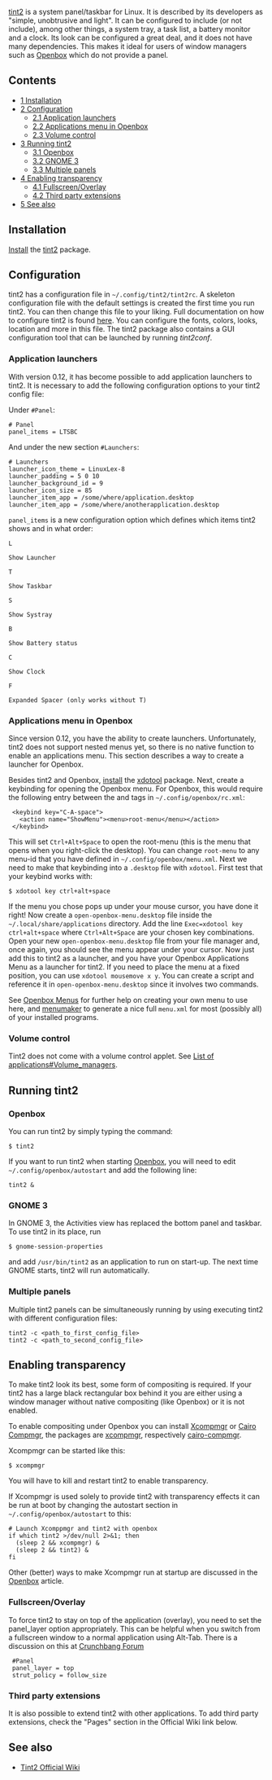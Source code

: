 [tint2](https://gitlab.com/o9000/tint2) is a system panel/taskbar for Linux. It is described by its developers as "simple, unobtrusive and light". It can be configured to include (or not include), among other things, a system tray, a task list, a battery monitor and a clock. Its look can be configured a great deal, and it does not have many dependencies. This makes it ideal for users of window managers such as [Openbox](/index.php/Openbox "Openbox") which do not provide a panel.

## Contents

*   [1 Installation](#Installation)
*   [2 Configuration](#Configuration)
    *   [2.1 Application launchers](#Application_launchers)
    *   [2.2 Applications menu in Openbox](#Applications_menu_in_Openbox)
    *   [2.3 Volume control](#Volume_control)
*   [3 Running tint2](#Running_tint2)
    *   [3.1 Openbox](#Openbox)
    *   [3.2 GNOME 3](#GNOME_3)
    *   [3.3 Multiple panels](#Multiple_panels)
*   [4 Enabling transparency](#Enabling_transparency)
    *   [4.1 Fullscreen/Overlay](#Fullscreen.2FOverlay)
    *   [4.2 Third party extensions](#Third_party_extensions)
*   [5 See also](#See_also)

## Installation

[Install](/index.php/Install "Install") the [tint2](https://www.archlinux.org/packages/?name=tint2) package.

## Configuration

tint2 has a configuration file in `~/.config/tint2/tint2rc`. A skeleton configuration file with the default settings is created the first time you run tint2\. You can then change this file to your liking. Full documentation on how to configure tint2 is found [here](https://gitlab.com/o9000/tint2/blob/master/doc/tint2.md#configuration). You can configure the fonts, colors, looks, location and more in this file. The tint2 package also contains a GUI configuration tool that can be launched by running *tint2conf*.

### Application launchers

With version 0.12, it has become possible to add application launchers to tint2\. It is necessary to add the following configuration options to your tint2 config file:

Under `#Panel`:

```
# Panel
panel_items = LTSBC

```

And under the new section `#Launchers`:

```
# Launchers
launcher_icon_theme = LinuxLex-8
launcher_padding = 5 0 10
launcher_background_id = 9
launcher_icon_size = 85
launcher_item_app = /some/where/application.desktop
launcher_item_app = /some/where/anotherapplication.desktop

```

`panel_items` is a new configuration option which defines which items tint2 shows and in what order:

	L

	Show Launcher

	T

	Show Taskbar

	S

	Show Systray

	B

	Show Battery status

	C

	Show Clock

	F

	Expanded Spacer (only works without T)

### Applications menu in Openbox

Since version 0.12, you have the ability to create launchers. Unfortunately, tint2 does not support nested menus yet, so there is no native function to enable an applications menu. This section describes a way to create a launcher for Openbox.

Besides tint2 and Openbox, [install](/index.php/Install "Install") the [xdotool](https://www.archlinux.org/packages/?name=xdotool) package. Next, create a keybinding for opening the Openbox menu. For Openbox, this would require the following entry between the <keyboard> and </keyboard> tags in `~/.config/openbox/rc.xml`:

```
 <keybind key="C-A-space">
   <action name="ShowMenu"><menu>root-menu</menu></action>
 </keybind>

```

This will set `Ctrl+Alt+Space` to open the root-menu (this is the menu that opens when you right-click the desktop). You can change `root-menu` to any menu-id that you have defined in `~/.config/openbox/menu.xml`. Next we need to make that keybinding into a `.desktop` file with `xdotool`. First test that your keybind works with:

```
$ xdotool key ctrl+alt+space

```

If the menu you chose pops up under your mouse cursor, you have done it right! Now create a `open-openbox-menu.desktop` file inside the `~/.local/share/applications` directory. Add the line `Exec=xdotool key ctrl+alt+space` where `Ctrl+Alt+Space` are your chosen key combinations. Open your new `open-openbox-menu.desktop` file from your file manager and, once again, you should see the menu appear under your cursor. Now just add this to tint2 as a launcher, and you have your Openbox Applications Menu as a launcher for tint2\. If you need to place the menu at a fixed position, you can use `xdotool mousemove x y`. You can create a script and reference it in `open-openbox-menu.desktop` since it involves two commands.

See [Openbox Menus](http://openbox.org/wiki/Help:Menus) for further help on creating your own menu to use here, and [menumaker](https://www.archlinux.org/packages/?name=menumaker) to generate a nice full `menu.xml` for most (possibly all) of your installed programs.

### Volume control

Tint2 does not come with a volume control applet. See [List of applications#Volume_managers](/index.php/List_of_applications#Volume_managers "List of applications").

## Running tint2

### Openbox

You can run tint2 by simply typing the command:

```
$ tint2

```

If you want to run tint2 when starting [Openbox](/index.php/Openbox "Openbox"), you will need to edit `~/.config/openbox/autostart` and add the following line:

```
tint2 &

```

### GNOME 3

In GNOME 3, the Activities view has replaced the bottom panel and taskbar. To use tint2 in its place, run

```
$ gnome-session-properties

```

and add `/usr/bin/tint2` as an application to run on start-up. The next time GNOME starts, tint2 will run automatically.

### Multiple panels

Multiple tint2 panels can be simultaneously running by using executing tint2 with different configuration files:

```
tint2 -c <path_to_first_config_file>
tint2 -c <path_to_second_config_file>

```

## Enabling transparency

To make tint2 look its best, some form of compositing is required. If your tint2 has a large black rectangular box behind it you are either using a window manager without native compositing (like Openbox) or it is not enabled.

To enable compositing under Openbox you can install [Xcompmgr](/index.php/Xcompmgr "Xcompmgr") or [Cairo Compmgr](/index.php/Cairo_Compmgr "Cairo Compmgr"), the packages are [xcompmgr](https://www.archlinux.org/packages/?name=xcompmgr), respectively [cairo-compmgr](https://aur.archlinux.org/packages/cairo-compmgr/).

Xcompmgr can be started like this:

```
$ xcompmgr

```

You will have to kill and restart tint2 to enable transparency.

If Xcompmgr is used solely to provide tint2 with transparency effects it can be run at boot by changing the autostart section in `~/.config/openbox/autostart` to this:

```
# Launch Xcomppmgr and tint2 with openbox
if which tint2 >/dev/null 2>&1; then
  (sleep 2 && xcompmgr) &
  (sleep 2 && tint2) &
fi

```

Other (better) ways to make Xcompmgr run at startup are discussed in the [Openbox](/index.php/Openbox "Openbox") article.

### Fullscreen/Overlay

To force tint2 to stay on top of the application (overlay), you need to set the panel_layer option appropriately. This can be helpful when you switch from a fullscreen window to a normal application using Alt-Tab. There is a discussion on this at [Crunchbang Forum](http://crunchbang.org/forums/viewtopic.php?pid=70048)

```
 #Panel
 panel_layer = top
 strut_policy = follow_size

```

### Third party extensions

It is also possible to extend tint2 with other applications. To add third party extensions, check the "Pages" section in the Official Wiki link below.

## See also

*   [Tint2 Official Wiki](https://gitlab.com/o9000/tint2/wikis/home)
